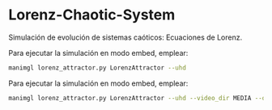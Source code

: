 # Lorenz-Chaotic-System
Simulación de evolución de sistemas caóticos: Ecuaciones de Lorenz.

Para ejecutar la simulación en modo embed, emplear: 
```bash
manimgl lorenz_attractor.py LorenzAttractor --uhd
```

Para ejecutar la simulación en modo embed, emplear: 
```bash
manimgl lorenz_attractor.py LorenzAttractor --uhd --video_dir MEDIA --open
```
